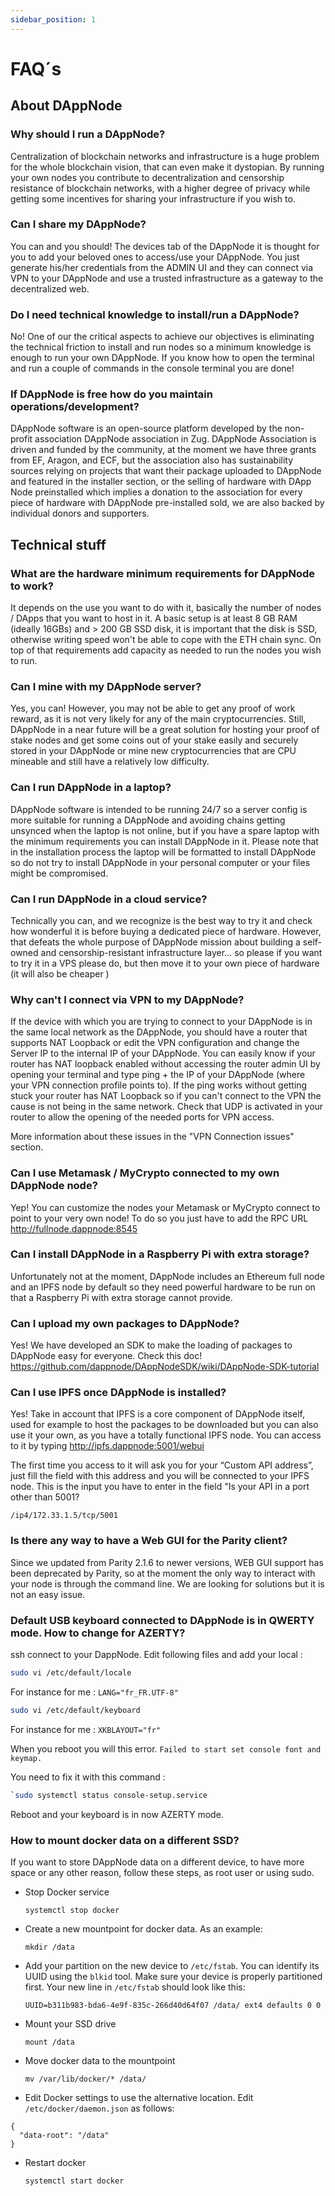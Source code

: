 ```yaml
---
sidebar_position: 1
---
```


# FAQ´s

## About DAppNode

### Why should I run a DAppNode?

Centralization of blockchain networks and infrastructure is a huge problem for the whole blockchain vision, that can even make it dystopian. By running your own nodes you contribute to decentralization and censorship resistance of blockchain networks, with a higher degree of privacy while getting some incentives for sharing your infrastructure if you wish to.

### Can I share my DAppNode?

You can and you should! The devices tab of the DAppNode it is thought for you to add your beloved ones to access/use your DAppNode. You just generate his/her credentials from the ADMIN UI and they can connect via VPN to your DAppNode and use a trusted infrastructure as a gateway to the decentralized web.

### Do I need technical knowledge to install/run a DAppNode?

No! One of our the critical aspects to achieve our objectives is eliminating the technical friction to install and run nodes so a minimum knowledge is enough to run your own DAppNode. If you know how to open the terminal and run a couple of commands in the console terminal you are done!

### If DAppNode is free how do you maintain operations/development?

DAppNode software is an open-source platform developed by the non-profit association DAppNode association in Zug. DAppNode Association is driven and funded by the community, at the moment we have three grants from EF, Aragon, and ECF, but the association also has sustainability sources relying on projects that want their package uploaded to DAppNode and featured in the installer section, or the selling of hardware with DApp Node preinstalled which implies a donation to the association for every piece of hardware with DAppNode pre-installed sold, we are also backed by individual donors and supporters.

## Technical stuff

### What are the hardware minimum requirements for DAppNode to work?

It depends on the use you want to do with it, basically the number of nodes / DApps that you want to host in it. A basic setup is at least 8 GB RAM (ideally 16GBs) and > 200 GB SSD disk, it is important that the disk is SSD, otherwise writing speed won't be able to cope with the ETH chain sync. On top of that requirements add capacity as needed to run the nodes you wish to run.

### Can I mine with my DAppNode server?

Yes, you can! However, you may not be able to get any proof of work reward, as it is not very likely for any of the main cryptocurrencies. Still, DAppNode in a near future will be a great solution for hosting your proof of stake nodes and get some coins out of your stake easily and securely stored in your DAppNode or mine new cryptocurrencies that are CPU mineable and still have a relatively low difficulty.

### Can I run DAppNode in a laptop?

DAppNode software is intended to be running 24/7 so a server config is more suitable for running a DAppNode and avoiding chains getting unsynced when the laptop is not online, but if you have a spare laptop with the minimum requirements you can install DAppNode in it. Please note that in the installation process the laptop will be formatted to install DAppNode so do not try to install DAppNode in your personal computer or your files might be compromised.

### Can I run DAppNode in a cloud service?

Technically you can, and we recognize is the best way to try it and check how wonderful it is before buying a dedicated piece of hardware. However, that defeats the whole purpose of DAppNode mission about building a self-owned and censorship-resistant infrastructure layer… so please if you want to try it in a VPS please do, but then move it to your own piece of hardware (it will also be cheaper )

### Why can't I connect via VPN to my DAppNode?

If the device with which you are trying to connect to your DAppNode is in the same local network as the DAppNode, you should have a router that supports NAT Loopback or edit the VPN configuration and change the Server IP to the internal IP of your DAppNode. You can easily know if your router has NAT loopback enabled without accessing the router admin UI by opening your terminal and type ping + the IP of your DAppNode (where your VPN connection profile points to).
If the ping works without getting stuck your router has NAT Loopback so if you can't connect to the VPN the cause is not being in the same network. Check that UDP is activated in your router to allow the opening of the needed ports for VPN access.

More information about these issues in the "VPN Connection issues" section.

### Can I use Metamask / MyCrypto connected to my own DAppNode node?

Yep! You can customize the nodes your Metamask or MyCrypto connect to point to your very own node! To do so you just have to add the RPC URL http://fullnode.dappnode:8545

### Can I install DAppNode in a Raspberry Pi with extra storage?

Unfortunately not at the moment, DAppNode includes an Ethereum full node and an IPFS node by default so they need powerful hardware to be run on that a Raspberry Pi with extra storage cannot provide.

### Can I upload my own packages to DAppNode?

Yes! We have developed an SDK to make the loading of packages to DAppNode easy for everyone. Check this doc! https://github.com/dappnode/DAppNodeSDK/wiki/DAppNode-SDK-tutorial

### Can I use IPFS once DAppNode is installed?

Yes! Take in account that IPFS is a core component of DAppNode itself, used for example to host the packages to be downloaded but you can also use it your own, as you have a totally functional IPFS node. You can access to it by typing http://ipfs.dappnode:5001/webui

The first time you access to it will ask you for your “Custom API address”, just fill the field with this address and you will be connected to your IPFS node. This is the input you have to enter in the field "Is your API in a port other than 5001?

`/ip4/172.33.1.5/tcp/5001`

### Is there any way to have a Web GUI for the Parity client?

Since we updated from Parity 2.1.6 to newer versions, WEB GUI support has been deprecated by Parity, so at the moment the only way to interact with your node is through the command line. We are looking for solutions but it is not an easy issue.

### Default USB keyboard connected to DAppNode is in QWERTY mode. How to change for AZERTY?

ssh connect to your DappNode.
Edit following files and add your local :

```bash
sudo vi /etc/default/locale
```

For instance for me : `LANG="fr_FR.UTF-8"`

```bash
sudo vi /etc/default/keyboard
```

For instance for me : `XKBLAYOUT="fr"`

When you reboot you will this error. `Failed to start set console font and keymap.`

You need to fix it with this command :

```bash
`sudo systemctl status console-setup.service
```

Reboot and your keyboard is in now AZERTY mode.

### How to mount docker data on a different SSD?

If you want to store DAppNode data on a different device, to have more space or any other reason, follow these steps, as root user or using sudo.

- Stop Docker service

  `systemctl stop docker`

- Create a new mountpoint for docker data. As an example:

  `mkdir /data`

- Add your partition on the new device to `/etc/fstab`. You can identify its UUID using the `blkid` tool. Make sure your device is properly partitioned first. Your new line in `/etc/fstab` should look like this:

  `UUID=b311b983-bda6-4e9f-835c-266d40d64f07 /data/ ext4 defaults 0 0`

- Mount your SSD drive

  `mount /data`

- Move docker data to the mountpoint

  `mv /var/lib/docker/* /data/`

- Edit Docker settings to use the alternative location. Edit `/etc/docker/daemon.json` as follows:

```
{
  "data-root": "/data"
}
```

- Restart docker

  `systemctl start docker`
